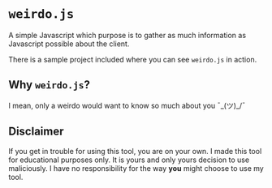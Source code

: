 # `weirdo.js`
A simple Javascript which purpose is to gather as much information as Javascript possible about the client.

There is a sample project included where you can see `weirdo.js` in action.

## Why `weirdo.js`?
I mean, only a weirdo would want to know so much about you ¯\_(ツ)_/¯

## Disclaimer
If you get in trouble for using this tool, you are on your own. I made this tool for educational purposes only. It is yours and only yours decision to use maliciously. I have no responsibility for the way **you** might choose to use my tool.